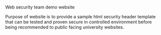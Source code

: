 
Web security team demo website

Purpose of website is to provide a sample html security header template that can be tested
and proven secure in controlled environment before being recommended to public facing university websites.
